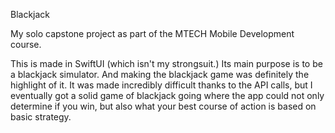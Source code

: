 Blackjack

My solo capstone project as part of the MTECH Mobile Development course. 

This is made in SwiftUI (which isn't my strongsuit.) Its main purpose is to be a blackjack simulator. And making the blackjack game was definitely the highlight of it. It was made incredibly difficult thanks to the API calls, but I eventually got a solid game of blackjack going where the app could not only determine if you win, but also what your best course of action is based on basic strategy.
